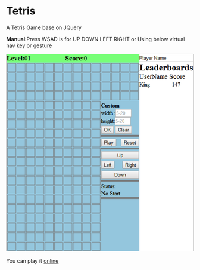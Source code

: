 # Tetris
A Tetris Game base on JQuery

**Manual**:Press WSAD is for UP DOWN LEFT RIGHT or Using below virtual nav key or <bold>gesture</bold>

![image](https://github.com/zplufb/Tetris/blob/master/Tetris_snapshot.png)

You can play it [online](fanbi.pw) 
